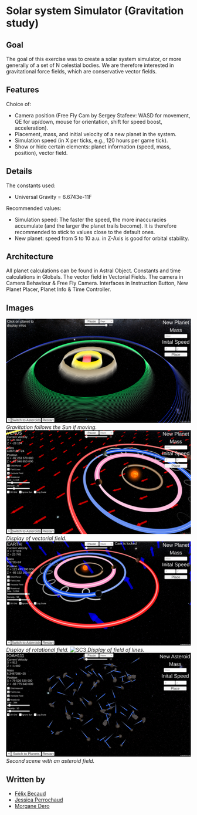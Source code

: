 # Solar system Simulator (Gravitation study)

## Goal
The goal of this exercise was to create a solar system simulator, or more generally of a set of N celestial bodies. We are therefore interested in gravitational force fields, which are conservative vector fields.

## Features

Choice of:

   - Camera position (Free Fly Cam by Sergey Stafeev: WASD for movement, QE for up/down, mouse for orientation, shift for speed boost, acceleration).
   - Placement, mass, and initial velocity of a new planet in the system.
   - Simulation speed (in X per ticks, e.g., 120 hours per game tick).
   - Show or hide certain elements: planet information (speed, mass, position), vector field.

## Details

The constants used:

  - Universal Gravity = 6.6743e-11F

Recommended values:

  -  Simulation speed: The faster the speed, the more inaccuracies accumulate (and the larger the planet trails become). It is therefore recommended to stick to values close to the default ones.
  -  New planet: speed from 5 to 10 a.u. in Z-Axis is good for orbital stability.

## Architecture

All planet calculations can be found in Astral Object. Constants and time calculations in Globals. The vector field in Vectorial Fields. The camera in Camera Behaviour & Free Fly Camera. Interfaces in Instruction Button, New Planet Placer, Planet Info & Time Controller.

## Images

![SC4](Screens/ToInfinityAndBeyond.png)
_Gravitation follows the Sun if moving._
![SC1](Screens/VectorialField.png)
_Display of vectorial field._
![SC2](Screens/Rotational.png)
_Display of rotational field._
![SC3](Screens/FieldofLines.png.png)
_Display of field of lines._
![SC5](Screens/AsteroidField.png)
_Second scene with an asteroid field._


## Written by
- <a href = "mailto: felix.becaud@gmail.com">Félix Becaud</a>
- <a href = "mailto: j.perrochaud@student.isartdigital.com">Jessica Perrochaud</a>
- <a href = "mailto: m.dero@student.isartdigital.com">Morgane Dero</a>
